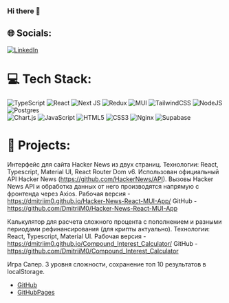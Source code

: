 ### Hi there 👋


## 🌐 Socials:
[![LinkedIn](https://img.shields.io/badge/LinkedIn-%230077B5.svg?logo=linkedin&logoColor=white)](https://linkedin.com/in/https://www.linkedin.com/in/molchanov-dmitrii/) 

# 💻 Tech Stack:
![TypeScript](https://img.shields.io/badge/typescript-%23007ACC.svg?style=for-the-badge&logo=typescript&logoColor=white) 
![React](https://img.shields.io/badge/react-%2320232a.svg?style=for-the-badge&logo=react&logoColor=%2361DAFB) 
![Next JS](https://img.shields.io/badge/Next-black?style=for-the-badge&logo=next.js&logoColor=white) 
![Redux](https://img.shields.io/badge/redux-%23593d88.svg?style=for-the-badge&logo=redux&logoColor=white) 
![MUI](https://img.shields.io/badge/MUI-%230081CB.svg?style=for-the-badge&logo=material-ui&logoColor=white) 
![TailwindCSS](https://img.shields.io/badge/tailwindcss-%2338B2AC.svg?style=for-the-badge&logo=tailwind-css&logoColor=white) 
![NodeJS](https://img.shields.io/badge/node.js-6DA55F?style=for-the-badge&logo=node.js&logoColor=white) 
![Postgres](https://img.shields.io/badge/postgres-%23316192.svg?style=for-the-badge&logo=postgresql&logoColor=white) 	
![Chart.js](https://img.shields.io/badge/chart.js-F5788D.svg?style=for-the-badge&logo=chart.js&logoColor=white) 
![JavaScript](https://img.shields.io/badge/javascript-%23323330.svg?style=for-the-badge&logo=javascript&logoColor=%23F7DF1E) 
![HTML5](https://img.shields.io/badge/html5-%23E34F26.svg?style=for-the-badge&logo=html5&logoColor=white) 
![CSS3](https://img.shields.io/badge/css3-%231572B6.svg?style=for-the-badge&logo=css3&logoColor=white) 
![Nginx](https://img.shields.io/badge/nginx-%23009639.svg?style=for-the-badge&logo=nginx&logoColor=white) 
![Supabase](https://img.shields.io/badge/Supabase-3ECF8E?style=for-the-badge&logo=supabase&logoColor=white)

# 💾 Projects:

Интерфейс для сайта Hacker News из двух страниц.
Технологии: React, Typescript, Material UI, React Router Dom v6.
Использован официальный API Hacker News (https://github.com/HackerNews/API). Вызовы Hacker News API и обработка данных от него производятся напрямую с фронтенда через Axios.
Рабочая версия - https://dmitriim0.github.io/Hacker-News-React-MUI-App/
GitHub - https://github.com/DmitriiM0/Hacker-News-React-MUI-App

Калькулятор для расчета сложного процента с пополнением и разными периодами рефинансирования (для крипты актуально).
Технологии: React, Typescript, Material UI.
Рабочая версия - https://dmitriim0.github.io/Compound_Interest_Calculator/
GitHub - https://github.com/DmitriiM0/Compound_Interest_Calculator

Игра Сапер. 3 уровня сложности, сохранение топ 10 результатов в localStorage.
- [GitHub](https://github.com/DmitriiM0/minesweeper)
- [GitHubPages](https://dmitriim0.github.io/minesweeper)

